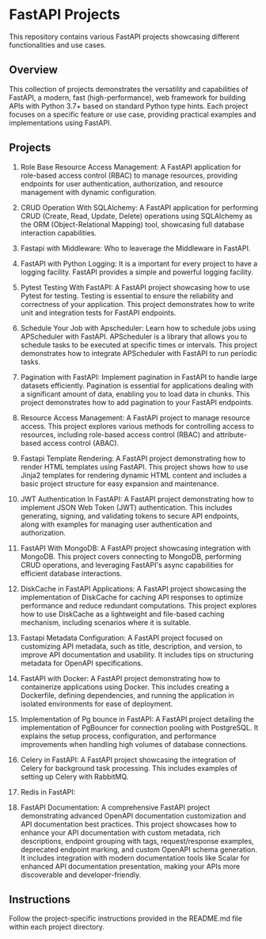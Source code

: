 # FastAPI Projects
This repository contains various FastAPI projects showcasing different functionalities and use cases.

## Overview
This collection of projects demonstrates the versatility and capabilities of FastAPI, a modern, fast (high-performance), web framework for building APIs with Python 3.7+ based on standard Python type hints. Each project focuses on a specific feature or use case, providing practical examples and implementations using FastAPI.

## Projects

1. Role Base Resource Access Management: A FastAPI application for role-based access control (RBAC) to manage resources, providing endpoints for user authentication, authorization, and resource management with dynamic configuration.

2. CRUD Operation With SQLAlchemy: A FastAPI application for performing CRUD (Create, Read, Update, Delete) operations using SQLAlchemy as the ORM (Object-Relational Mapping) tool, showcasing full database interaction capabilities.

3. Fastapi with Middleware: Who to leaverage the Middleware in FastAPI.

4. FastAPI with Python Logging: It is a important for every project to have a logging facility. FastAPI provides a simple and powerful logging facility.

5. Pytest Testing With FastAPI: A FastAPI project showcasing how to use Pytest for testing. Testing is essential to ensure the reliability and correctness of your application. This project demonstrates how to write unit and integration tests for FastAPI endpoints.

6. Schedule Your Job with Apscheduler: Learn how to schedule jobs using APScheduler with FastAPI. APScheduler is a library that allows you to schedule tasks to be executed at specific times or intervals. This project demonstrates how to integrate APScheduler with FastAPI to run periodic tasks.

7. Pagination with FastAPI: Implement pagination in FastAPI to handle large datasets efficiently. Pagination is essential for applications dealing with a significant amount of data, enabling you to load data in chunks. This project demonstrates how to add pagination to your FastAPI endpoints.

8. Resource Access Management: A FastAPI project to manage resource access. This project explores various methods for controlling access to resources, including role-based access control (RBAC) and attribute-based access control (ABAC).

9. Fastapi Template Rendering: A FastAPI project demonstrating how to render HTML templates using FastAPI. This project shows how to use Jinja2 templates for rendering dynamic HTML content and includes a basic project structure for easy expansion and maintenance.

10. JWT Authentication In FastAPI: A FastAPI project demonstrating how to implement JSON Web Token (JWT) authentication. This includes generating, signing, and validating tokens to secure API endpoints, along with examples for managing user authentication and authorization.

11. FastAPI With MongoDB: A FastAPI project showcasing integration with MongoDB. This project covers connecting to MongoDB, performing CRUD operations, and leveraging FastAPI's async capabilities for efficient database interactions.

12. DiskCache in FastAPI Applications: A FastAPI project showcasing the implementation of DiskCache for caching API responses to optimize performance and reduce redundant computations. This project explores how to use DiskCache as a lightweight and file-based caching mechanism, including scenarios where it is suitable.

13. Fastapi Metadata Configuration: A FastAPI project focused on customizing API metadata, such as title, description, and version, to improve API documentation and usability. It includes tips on structuring metadata for OpenAPI specifications.

14. FastAPI with Docker: A FastAPI project demonstrating how to containerize applications using Docker. This includes creating a Dockerfile, defining dependencies, and running the application in isolated environments for ease of deployment.

15. Implementation of Pg bounce in FastAPI: A FastAPI project detailing the implementation of PgBouncer for connection pooling with PostgreSQL. It explains the setup process, configuration, and performance improvements when handling high volumes of database connections.

16. Celery in FastAPI: A FastAPI project showcasing the integration of Celery for background task processing. This includes examples of setting up Celery with RabbitMQ.

17. Redis in FastAPI: 

18. FastAPI Documentation: A comprehensive FastAPI project demonstrating advanced OpenAPI documentation customization and API documentation best practices. This project showcases how to enhance your API documentation with custom metadata, rich descriptions, endpoint grouping with tags, request/response examples, deprecated endpoint marking, and custom OpenAPI schema generation. It includes integration with modern documentation tools like Scalar for enhanced API documentation presentation, making your APIs more discoverable and developer-friendly.

## Instructions
Follow the project-specific instructions provided in the README.md file within each project directory.
